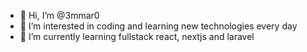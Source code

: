 - 👋 Hi, I’m @3mmar0
- 👀 I’m interested in coding and learning new technologies every day
- 🌱 I’m currently learning fullstack react, nextjs and laravel

<!---
3mmar0/3mmar0 is a ✨ special ✨ repository because its `README.md` (this file) appears on your GitHub profile.
You can click the Preview link to take a look at your changes.
--->
